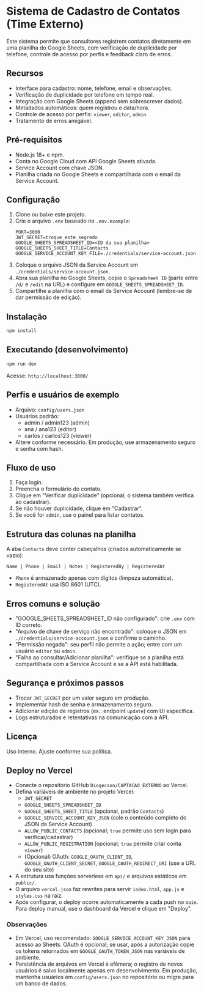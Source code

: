 # Sistema de Cadastro de Contatos (Time Externo)

Este sistema permite que consultores registrem contatos diretamente em uma planilha do Google Sheets, com verificação de duplicidade por telefone, controle de acesso por perfis e feedback claro de erros.

## Recursos
- Interface para cadastro: nome, telefone, email e observações.
- Verificação de duplicidade por telefone em tempo real.
- Integração com Google Sheets (append sem sobrescrever dados).
- Metadados automáticos: quem registrou e data/hora.
- Controle de acesso por perfis: `viewer`, `editor`, `admin`.
- Tratamento de erros amigável.

## Pré-requisitos
- Node.js 18+ e npm.
- Conta no Google Cloud com API Google Sheets ativada.
- Service Account com chave JSON.
- Planilha criada no Google Sheets e compartilhada com o email da Service Account.

## Configuração
1. Clone ou baixe este projeto.
2. Crie o arquivo `.env` baseado no `.env.example`:
   ```
   PORT=3000
   JWT_SECRET=troque_este_segredo
   GOOGLE_SHEETS_SPREADSHEET_ID=<ID da sua planilha>
   GOOGLE_SHEETS_SHEET_TITLE=Contacts
   GOOGLE_SERVICE_ACCOUNT_KEY_FILE=./credentials/service-account.json
   ```
3. Coloque o arquivo JSON da Service Account em `./credentials/service-account.json`.
4. Abra sua planilha no Google Sheets, copie o `Spreadsheet ID` (parte entre `/d/` e `/edit` na URL) e configure em `GOOGLE_SHEETS_SPREADSHEET_ID`.
5. Compartilhe a planilha com o email da Service Account (lembre-se de dar permissão de edição).

## Instalação
```bash
npm install
```

## Executando (desenvolvimento)
```bash
npm run dev
```
Acesse: `http://localhost:3000/`

## Perfis e usuários de exemplo
- Arquivo: `config/users.json`
- Usuários padrão:
  - admin / admin123 (admin)
  - ana / ana123 (editor)
  - carlos / carlos123 (viewer)
- Altere conforme necessário. Em produção, use armazenamento seguro e senha com hash.

## Fluxo de uso
1. Faça login.
2. Preencha o formulário do contato.
3. Clique em "Verificar duplicidade" (opcional; o sistema também verifica ao cadastrar).
4. Se não houver duplicidade, clique em "Cadastrar".
5. Se você for `admin`, use o painel para listar contatos.

## Estrutura das colunas na planilha
A aba `Contacts` deve conter cabeçalhos (criados automaticamente se vazio):
```
Name | Phone | Email | Notes | RegisteredBy | RegisteredAt
```
- `Phone` é armazenado apenas com dígitos (limpeza automática).
- `RegisteredAt` usa ISO 8601 (UTC).

## Erros comuns e solução
- "GOOGLE_SHEETS_SPREADSHEET_ID não configurado": crie `.env` com ID correto.
- "Arquivo de chave de serviço não encontrado": coloque o JSON em `./credentials/service-account.json` e confirme o caminho.
- "Permissão negada": seu perfil não permite a ação; entre com um usuário `editor` ou `admin`.
- "Falha ao consultar/Adicionar planilha": verifique se a planilha está compartilhada com a Service Account e se a API está habilitada.

## Segurança e próximos passos
- Trocar `JWT_SECRET` por um valor seguro em produção.
- Implementar hash de senha e armazenamento seguro.
- Adicionar edição de registros (ex.: endpoint `update`) com UI específica.
- Logs estruturados e retentativas na comunicação com a API.

## Licença
Uso interno. Ajuste conforme sua política.

## Deploy no Vercel
- Conecte o repositório GitHub `Diogecson/CAPTACAO_EXTERNO` ao Vercel.
- Defina variáveis de ambiente no projeto Vercel:
  - `JWT_SECRET`
  - `GOOGLE_SHEETS_SPREADSHEET_ID`
  - `GOOGLE_SHEETS_SHEET_TITLE` (opcional, padrão `Contacts`)
  - `GOOGLE_SERVICE_ACCOUNT_KEY_JSON` (cole o conteúdo completo do JSON da Service Account)
  - `ALLOW_PUBLIC_CONTACTS` (opcional; `true` permite uso sem login para verificar/cadastrar)
  - `ALLOW_PUBLIC_REGISTRATION` (opcional; `true` permite criar conta `viewer`)
  - (Opcional) OAuth: `GOOGLE_OAUTH_CLIENT_ID`, `GOOGLE_OAUTH_CLIENT_SECRET`, `GOOGLE_OAUTH_REDIRECT_URI` (use a URL do seu site)
- A estrutura usa funções serverless em `api/` e arquivos estáticos em `public/`.
- O arquivo `vercel.json` faz rewrites para servir `index.html`, `app.js` e `styles.css` na raiz.
- Após configurar, o deploy ocorre automaticamente a cada push no `main`. Para deploy manual, use o dashboard da Vercel e clique em "Deploy".

### Observações
- Em Vercel, uso recomendado: `GOOGLE_SERVICE_ACCOUNT_KEY_JSON` para acesso ao Sheets. OAuth é opcional; se usar, após a autorização copie os tokens retornados em `GOOGLE_OAUTH_TOKEN_JSON` nas variáveis de ambiente.
- Persistência de arquivos em Vercel é efêmera; o registro de novos usuários é salvo localmente apenas em desenvolvimento. Em produção, mantenha usuários em `config/users.json` no repositório ou migre para um banco de dados.
